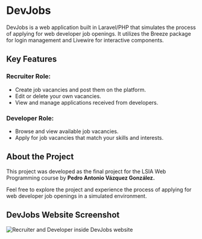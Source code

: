 # DevJobs
DevJobs is a web application built in Laravel/PHP that simulates the process of applying for web developer job openings. It utilizes the Breeze package for login management and Livewire for interactive components.

## Key Features
### Recruiter Role:
- Create job vacancies and post them on the platform.
- Edit or delete your own vacancies.
- View and manage applications received from developers.

### Developer Role:
- Browse and view available job vacancies.
- Apply for job vacancies that match your skills and interests.

## About the Project
This project was developed as the final project for the LSIA Web Programming course by **Pedro Antonio Vázquez González.**

Feel free to explore the project and experience the process of applying for web developer job openings in a simulated environment.

## DevJobs Website Screenshot
![Recruiter and Developer inside DevJobs website]("img/devjobs_sc.JPG")